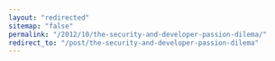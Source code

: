 ```yaml
---
layout: "redirected"
sitemap: "false"
permalink: "/2012/10/the-security-and-developer-passion-dilema/"
redirect_to: "/post/the-security-and-developer-passion-dilema"
---
```





